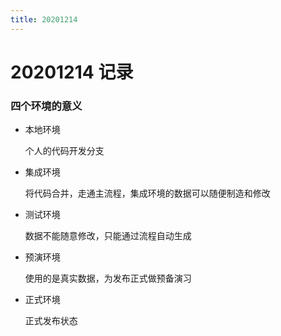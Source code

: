 ```yaml
---
title: 20201214
---
```

# 20201214 记录

### 四个环境的意义

- 本地环境

  个人的代码开发分支

- 集成环境

  将代码合并，走通主流程，集成环境的数据可以随便制造和修改

- 测试环境

  数据不能随意修改，只能通过流程自动生成

- 预演环境

  使用的是真实数据，为发布正式做预备演习

- 正式环境

  正式发布状态